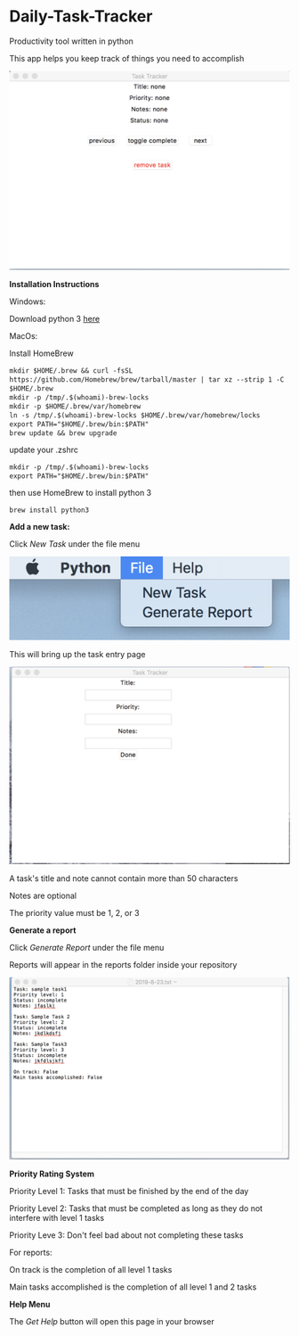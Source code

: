 # Daily-Task-Tracker
Productivity tool written in python

This app helps you keep track of things you need to accomplish

![alt text](https://github.com/M3n3laus/Daily-Task-Tracker/blob/master/img/app1.png)


**Installation Instructions**

Windows: 

Download python 3 [here](https://www.python.org/downloads)

MacOs:

Install HomeBrew
```
mkdir $HOME/.brew && curl -fsSL https://github.com/Homebrew/brew/tarball/master | tar xz --strip 1 -C $HOME/.brew
mkdir -p /tmp/.$(whoami)-brew-locks
mkdir -p $HOME/.brew/var/homebrew
ln -s /tmp/.$(whoami)-brew-locks $HOME/.brew/var/homebrew/locks
export PATH="$HOME/.brew/bin:$PATH"
brew update && brew upgrade
```
update your .zshrc
```
mkdir -p /tmp/.$(whoami)-brew-locks
export PATH="$HOME/.brew/bin:$PATH"
```

then use HomeBrew to install python 3

```
brew install python3
```


**Add a new task:**

Click *New Task* under the file menu

![alt text](https://github.com/M3n3laus/Daily-Task-Tracker/blob/master/img/file%20menu.png)

This will bring up the task entry page

![alt text](https://github.com/M3n3laus/Daily-Task-Tracker/blob/master/img/task%20entry%20page.png)


A task's title and note cannot contain more than 50 characters

Notes are optional

The priority value must be 1, 2, or 3

**Generate a report**

Click *Generate Report* under the file menu

Reports will appear in the reports folder inside your repository 

![alt text](https://github.com/M3n3laus/Daily-Task-Tracker/blob/master/img/Report%20Sample.png)


**Priority Rating System**

Priority Level 1: Tasks that must be finished by the end of the day

Priority Level 2: Tasks that must be completed as long as they do not interfere with level 1 tasks

Priority Leve 3: Don't feel bad about not completing these tasks

For reports:

On track is the completion of all level 1 tasks

Main tasks accomplished is the completion of all level 1 and 2 tasks

**Help Menu**

The *Get Help* button will open this page in your browser
